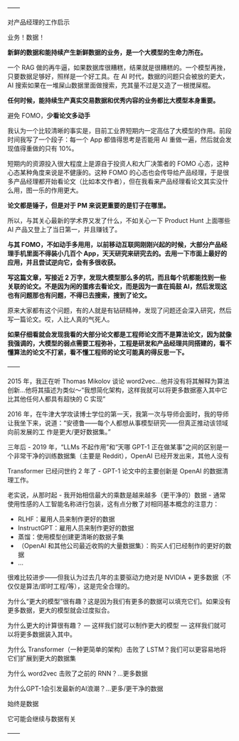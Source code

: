 ——

对产品经理的工作启示  

业务！数据！

**新鲜的数据和能持续产生新鲜数据的业务，是一个大模型的生命力所在。**

一个 RAG 做的再牛逼，如果数据库很糟糕，结果就是很糟糕的。一个模型再挫，只要数据足够好，照样是一个好工具。在 AI 时代，数据的问题只会被放的更大，AI 搜索如果在一堆屎山数据里面做搜索，充其量不过是又造了一根搅屎棍。

**任何时候，能持续生产真实交易数据和优秀内容的业务都比大模型本身重要。**

避免 FOMO，**少看论文多动手**

我认为一个比较清晰的事实是，目前工业界短期内一定高估了大模型的作用。前段时间我写了一个段子：每一个 App 都值得思考是否能用 AI 重做一遍，然后就会发现值得重做的只有 10%。

短期内的资源投入很大程度上是源自于投资人和大厂决策者的 FOMO 心态，这种心态某种角度来说是不健康的。这种 FOMO 的心态也会传导给产品经理，于是很多产品经理都开始看论文（比如本文作者），但在我看来产品经理看论文其实没什么用，图一乐的作用更大。

**论文都是锤子，但是对于 PM 来说更重要的是钉子在哪里。**

所以，与其关心最新的学术界又发了什么，不如关心一下 Product Hunt 上面哪些 AI 产品又登上了当日第一，并且赚钱了。

**与其 FOMO，不如动手多用用，以前移动互联网刚刚兴起的时候，大部分产品经理手机里面不得装小几百个 App，天天研究来研究去的。去用一下市面上最好的应用，并且尝试逆向它，会有多很收获。**

**写这篇文章，写接近 2 万字，发现大模型那么多的坑，而且每个坑都能找到一些关联的论文。不是因为闲的蛋疼去看论文，而是因为一直在捣鼓 AI，然后发现这也有问题那也有问题，不得已去搜索，搜到了论文。**

原来大家都有这个问题，有的人就是有钻研精神，发现了问题还会深入研究，然后写一篇论文。哎，人比人真的气死人。

**如果仔细看就会发现我看的大部分论文都是工程师论文而不是算法论文，因为就像我强调的，大模型的弱点需要工程弥补，工程是研发和产品经理共同搭建的，看不懂算法的论文不打紧，看不懂工程师的论文可能真的得反思一下。**

——

2015 年，我正在听 Thomas Mikolov 谈论 word2vec...他并没有将其解释为算法创新...他将其描述为类似～“我想简化架构，这样我就可以将更多数据塞入其中它比其他任何人都具有超快的 C 实现”

2016 年，在牛津大学攻读博士学位的第一天，我第一次与导师会面时，我的导师让我坐下来，说道：“安德鲁——每个人都想从事模型研究——但真正推动该领域向前发展的工 作是更大/更好数据集。”

三年后 - 2019 年，“LLMs 不起作用”和“天哪 GPT-1 正在做某事”之间的区别是一个非常干净的训练数据集（主要是 Reddit），OpenAI 已经开发出来，其他人没有

Transformer 已经问世约 2 年了 - GPT-1 论文中的主要创新是 OpenAI 的数据清理工作。

老实说，从那时起 - 我开始相信最大的乘数是越来越多（更干净的）数据 - 通常使用性感的人工智能名称进行包装，这有点分散了对相同基本概念的注意力：

- RLHF：雇用人员来制作更好的数据
- InstructGPT：雇用人员来制作更好的数据
- 蒸馏：使用模型创建更清晰的数据子集
- （OpenAI 和其他公司最近收购的大量数据集）：购买人们已经制作的更好的数据
- ...

很难比较进步——但我认为过去几年的主要驱动力绝对是 NVIDIA + 更多数据（不仅仅是算法/即时工程/等），这是完全合理的。

为什么“更大的模型”很有趣？这是因为我们有更多的数据可以填充它们。如果没有更多数据，更大的模型就会过度拟合。

为什么更大的计算很有趣？ — 这样我们就可以制作更大的模型 — 这样我们就可以将更多数据装入其中。

为什么 Transformer（一种更简单的架构）击败了 LSTM？我们可以更容易地将它们扩展到更大的数据集

为什么 word2vec 击败了之前的 RNN？...更多数据

为什么GPT-1会引发最新的AI浪潮？...更多/更干净的数据

始终是数据

它可能会继续与数据有关

——

